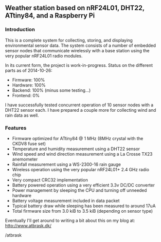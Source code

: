 ## Weather station based on nRF24L01, DHT22, ATtiny84, and a Raspberry Pi

### Introduction
This is a complete system for collecting, storing, and displaying environmental
sensor data. The system consists of a number of embedded sensor nodes that
communicate wirelessly with a base station using the very popular nRF24L01
radio modules.

In its current form, the project is work-in-progress. Status on the different
parts as of 2014-10-26:

* Firmware: 100%
* Hardware: 100%
* Backend: 100% (minus some testing...)
* Frontend: 0%

I have successfully tested concurrent operation of 10 sensor nodes with a DHT22
sensor each. I have prepared a couple more for collecting wind and rain data
as well.

### Features
* Firmware optimized for ATtiny84 @ 1 MHz (8MHz crystal with the CKDV8 fuse set)
* Temperature and humidity measurement using a DHT22 sensor
* Wind speed and wind direction measurement using a La Crosse TX23 anemometer
* Rainfall measurement using a WS-2300-16 rain gauge
* Wireless operation using the very popular nRF24L01+ 2.4 GHz radio chip
* Very compact CRC32 implementation
* Battery powered operation using a very efficient 3.3v DC/DC converter
* Power management by sleeping the CPU and turning off unneeded hardware
* Battery voltage measurement included in data packet
* Typical battery draw while sleeping has been measured to around 17uA
* Total firmware size from 3.0 kiB to 3.5 kiB (depending on sensor type)

Eventually I'll get around to writing a bit about this on my blog at:
http://www.atbrask.dk/

/atbrask
